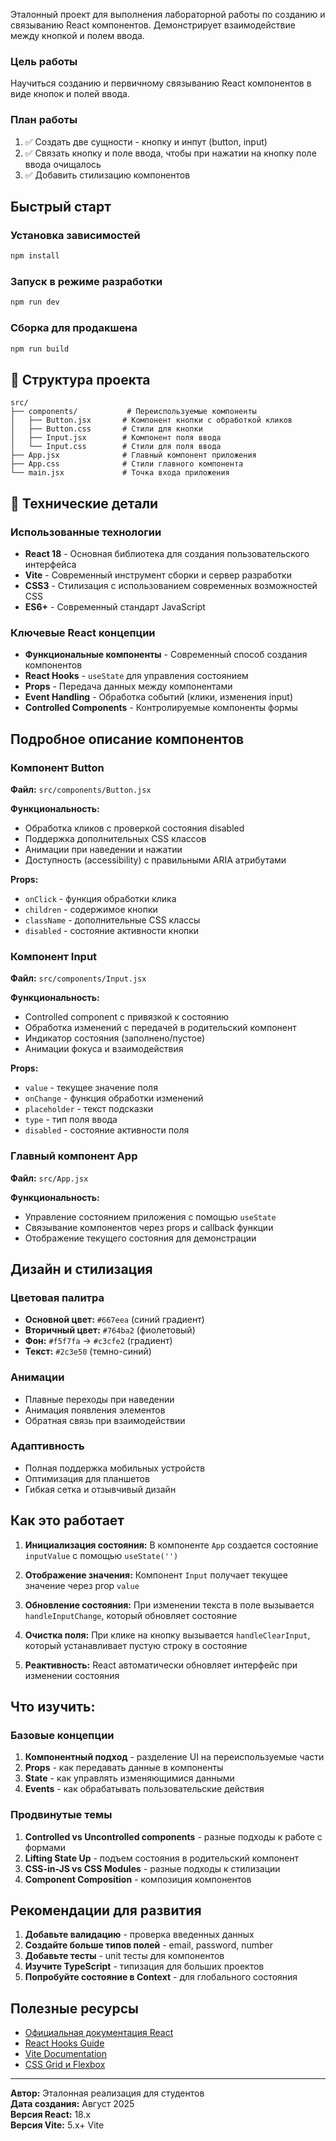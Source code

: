 
Эталонный проект для выполнения лабораторной работы по созданию и связыванию React компонентов. Демонстрирует взаимодействие между кнопкой и полем ввода.

### Цель работы
Научиться созданию и первичному связыванию React компонентов в виде кнопок и полей ввода.

### План работы
1. ✅ Создать две сущности - кнопку и инпут (button, input)
2. ✅ Связать кнопку и поле ввода, чтобы при нажатии на кнопку поле ввода очищалось
3. ✅ Добавить стилизацию компонентов


## Быстрый старт

### Установка зависимостей
```bash
npm install
```

### Запуск в режиме разработки
```bash
npm run dev
```

### Сборка для продакшена
```bash
npm run build
```

## 📁 Структура проекта

```
src/
├── components/           # Переиспользуемые компоненты
│   ├── Button.jsx       # Компонент кнопки с обработкой кликов
│   ├── Button.css       # Стили для кнопки
│   ├── Input.jsx        # Компонент поля ввода
│   └── Input.css        # Стили для поля ввода
├── App.jsx              # Главный компонент приложения
├── App.css              # Стили главного компонента
└── main.jsx             # Точка входа приложения
```

## 🔧 Технические детали

### Использованные технологии
- **React 18** - Основная библиотека для создания пользовательского интерфейса
- **Vite** - Современный инструмент сборки и сервер разработки
- **CSS3** - Стилизация с использованием современных возможностей CSS
- **ES6+** - Современный стандарт JavaScript

### Ключевые React концепции
- **Функциональные компоненты** - Современный способ создания компонентов
- **React Hooks** - `useState` для управления состоянием
- **Props** - Передача данных между компонентами
- **Event Handling** - Обработка событий (клики, изменения input)
- **Controlled Components** - Контролируемые компоненты формы

##  Подробное описание компонентов

### Компонент Button
**Файл:** `src/components/Button.jsx`

**Функциональность:**
- Обработка кликов с проверкой состояния disabled
- Поддержка дополнительных CSS классов
- Анимации при наведении и нажатии
- Доступность (accessibility) с правильными ARIA атрибутами

**Props:**
- `onClick` - функция обработки клика
- `children` - содержимое кнопки
- `className` - дополнительные CSS классы
- `disabled` - состояние активности кнопки

### Компонент Input
**Файл:** `src/components/Input.jsx`

**Функциональность:**
- Controlled component с привязкой к состоянию
- Обработка изменений с передачей в родительский компонент
- Индикатор состояния (заполнено/пустое)
- Анимации фокуса и взаимодействия

**Props:**
- `value` - текущее значение поля
- `onChange` - функция обработки изменений
- `placeholder` - текст подсказки
- `type` - тип поля ввода
- `disabled` - состояние активности поля

### Главный компонент App
**Файл:** `src/App.jsx`

**Функциональность:**
- Управление состоянием приложения с помощью `useState`
- Связывание компонентов через props и callback функции
- Отображение текущего состояния для демонстрации

## Дизайн и стилизация

### Цветовая палитра
- **Основной цвет:** `#667eea` (синий градиент)
- **Вторичный цвет:** `#764ba2` (фиолетовый)
- **Фон:** `#f5f7fa` → `#c3cfe2` (градиент)
- **Текст:** `#2c3e50` (темно-синий)

### Анимации
- Плавные переходы при наведении
- Анимация появления элементов
- Обратная связь при взаимодействии

### Адаптивность
- Полная поддержка мобильных устройств
- Оптимизация для планшетов
- Гибкая сетка и отзывчивый дизайн

## Как это работает

1. **Инициализация состояния:** В компоненте `App` создается состояние `inputValue` с помощью `useState('')`

2. **Отображение значения:** Компонент `Input` получает текущее значение через prop `value`

3. **Обновление состояния:** При изменении текста в поле вызывается `handleInputChange`, который обновляет состояние

4. **Очистка поля:** При клике на кнопку вызывается `handleClearInput`, который устанавливает пустую строку в состояние

5. **Реактивность:** React автоматически обновляет интерфейс при изменении состояния

## **Что изучить:**

### Базовые концепции
1. **Компонентный подход** - разделение UI на переиспользуемые части
2. **Props** - как передавать данные в компоненты
3. **State** - как управлять изменяющимися данными
4. **Events** - как обрабатывать пользовательские действия

### Продвинутые темы
1. **Controlled vs Uncontrolled components** - разные подходы к работе с формами
2. **Lifting State Up** - подъем состояния в родительский компонент
3. **CSS-in-JS vs CSS Modules** - разные подходы к стилизации
4. **Component Composition** - композиция компонентов

## Рекомендации для развития

1. **Добавьте валидацию** - проверка введенных данных
2. **Создайте больше типов полей** - email, password, number
3. **Добавьте тесты** - unit тесты для компонентов
4. **Изучите TypeScript** - типизация для больших проектов
5. **Попробуйте состояние в Context** - для глобального состояния

## Полезные ресурсы

- [Официальная документация React](https://react.dev/)
- [React Hooks Guide](https://react.dev/reference/react)
- [Vite Documentation](https://vitejs.dev/)
- [CSS Grid и Flexbox](https://css-tricks.com/)

---

**Автор:** Эталонная реализация для студентов  
**Дата создания:** Август 2025  
**Версия React:** 18.x  
**Версия Vite:** 5.x+ Vite


